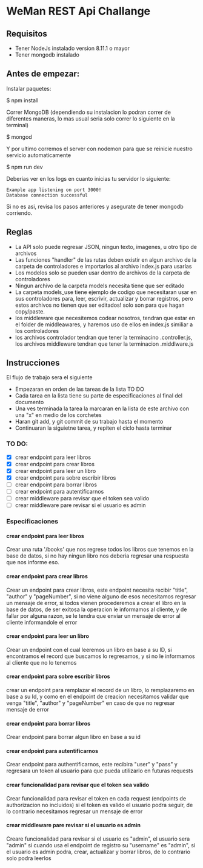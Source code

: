 # WeMan REST Api Challange

## Requisitos
* Tener NodeJs instalado version 8.11.1 o mayor
* Tener mongodb instalado

## Antes de empezar:

Instalar paquetes:

$ npm install

Correr MongoDB (dependiendo su instalacion lo podran correr de diferentes maneras, lo mas usual seria solo correr lo siguiente en la terminal)

$ mongod

Y por ultimo corremos el server con nodemon para que se reinicie nuestro servicio automaticamente

$ npm run dev

Deberias ver en los logs en cuanto inicias tu servidor lo siguiente:

```
Example app listening on port 3000!
Database connection successful
```

Si no es asi, revisa los pasos anteriores y asegurate de tener mongodb corriendo.

## Reglas
* La API solo puede regresar JSON, ningun texto, imagenes, u otro tipo de archivos
* Las funciones "handler" de las rutas deben existir en algun archivo de la carpeta de controladores e importarlos al archivo index.js para usarlas
* Los modelos solo se pueden usar dentro de archivos de la carpeta de controladores
* Ningun archivo de la carpeta models necesita tiene que ser editado
* La carpeta models_use tiene ejemplo de codigo que necesitaran usar en sus controladores para, leer, escrivir, actualizar y borrar registros, pero estos archivos no tienen que ser editados! solo son para que hagan copy/paste.
* los middleware que necesitemos codear nosotros, tendran que estar en el folder de middleawares, y haremos uso de ellos en index.js similiar a los controladores
* los archivos controlador tendran que tener la terminacino .controller.js, los archivos middleware tendran que tener la terminacion .middlware.js


## Instrucciones
El flujo de trabajo sera el siguiente

* Empezaran en orden de las tareas de la lista TO DO
* Cada tarea en la lista tiene su parte de especificaciones al final del documento
* Una ves terminada la tarea la marcaran en la lista de este archivo con una "x" en medio de los corchetes
* Haran git add, y git commit de su trabajo hasta el momento
* Continuaran la siguietne tarea, y repiten el ciclo hasta terminar


### TO DO:
- [x] crear endpoint para leer libros
- [x] crear endpoint para crear libros
- [x] crear endpoint para leer un libro
- [x] crear endpoint para sobre escribir libros
- [ ] crear endpoint para borrar libros
- [ ] crear endpoint para autentificarnos
- [ ] crear middleware para revisar que el token sea valido
- [ ] crear middleware pare revisar si el usuario es admin

### Especificaciones

#### crear endpoint para leer libros

Crear una ruta '/books' que nos regrese todos los libros que tenemos en la base de datos, si no hay ningun libro nos deberia regresar una respuesta que nos informe eso.

#### crear endpoint para crear libros

Crear un endpoint para crear libros, este endpoint necesita recibir "title", "author" y "pageNumber", si no viene alguno de esos necesitamos regresar un mensaje de error, si todos vienen procederemos a crear el libro en la base de datos, de ser exitosa la operacion le informamos al cliente, y de fallar por alguna razon, se le tendra que enviar un mensaje de error al cliente informandole el error

#### crear endpoint para leer un libro

Crear un endpoint con el cual leeremos un libro en base a su ID, si encontramos el record que buscamos lo regresamos, y si no le informamos al cliente que no lo tenemos

#### crear endpoint para sobre escribir libros

crear un endpoint para remplazar el record de un libro, lo remplazaremo en base a su Id, y como en el endpoint de creacion necesitamos validar que venga "title", "author" y "pageNumber" en caso de que no regresar mensaje de error

#### crear endpoint para borrar libros

Crear endpoint para borrar algun libro en base a su id

#### crear endpoint para autentificarnos

Crear endpoint para authentificarnos, este recibira "user" y "pass" y regresara un token al usuario para que pueda utilizarlo en futuras requests

#### crear funcionalidad para revisar que el token sea valido

Crear funcionalidad para revisar el token en cada request (endpoints de authorizacion no incluidos) si el token es valido el usuario podra seguir, de lo contrario necesitamos regresar un mensaje de error

#### crear middleware pare revisar si el usuario es admin

Creare funcionalidad para revisar si el usuario es "admin", el usuario sera "admin" si cuando usa el endpoint de registro su "username" es "admin", si el usuario es admin podra, crear, actualizar y borrar libros, de lo contrario solo podra leerlos
